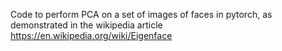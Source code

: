 Code to perform PCA on a set of images of faces in pytorch, as demonstrated in the wikipedia article https://en.wikipedia.org/wiki/Eigenface

